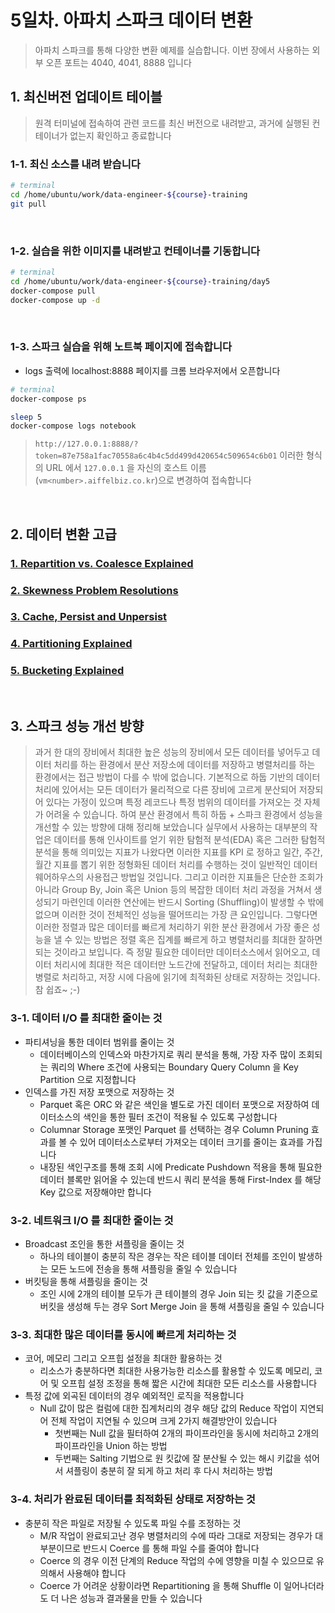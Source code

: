 # 5일차. 아파치 스파크 데이터 변환

> 아파치 스파크를 통해 다양한 변환 예제를 실습합니다. 이번 장에서 사용하는 외부 오픈 포트는 4040, 4041, 8888 입니다


## 1. 최신버전 업데이트 테이블

> 원격 터미널에 접속하여 관련 코드를 최신 버전으로 내려받고, 과거에 실행된 컨테이너가 없는지 확인하고 종료합니다

### 1-1. 최신 소스를 내려 받습니다
```bash
# terminal
cd /home/ubuntu/work/data-engineer-${course}-training
git pull
```
<br>

### 1-2. 실습을 위한 이미지를 내려받고 컨테이너를 기동합니다
```bash
# terminal
cd /home/ubuntu/work/data-engineer-${course}-training/day5
docker-compose pull
docker-compose up -d
```
<br>

### 1-3. 스파크 실습을 위해 노트북 페이지에 접속합니다
* logs 출력에 localhost:8888 페이지를 크롬 브라우저에서 오픈합니다
```bash
# terminal
docker-compose ps

sleep 5
docker-compose logs notebook
```
> `http://127.0.0.1:8888/?token=87e758a1fac70558a6c4b4c5dd499d420654c509654c6b01` 이러한 형식의 URL 에서 `127.0.0.1` 을 자신의 호스트 이름(`vm<number>.aiffelbiz.co.kr`)으로 변경하여 접속합니다
<br>


## 2. 데이터 변환 고급
### [1. Repartition vs. Coalesce Explained](http://htmlpreview.github.io/?https://github.com/psyoblade/data-engineer-intermediate-training/blob/master/day5/notebooks/lgde-spark-troubleshoot-1-repartition.html)
### [2. Skewness Problem Resolutions](http://htmlpreview.github.io/?https://github.com/psyoblade/data-engineer-intermediate-training/blob/master/day5/notebooks/lgde-spark-troubleshoot-2-skewness.html)
### [3. Cache, Persist and Unpersist ](http://htmlpreview.github.io/?https://github.com/psyoblade/data-engineer-intermediate-training/blob/master/day5/notebooks/lgde-spark-troubleshoot-3-cache.html)
### [4. Partitioning Explained](http://htmlpreview.github.io/?https://github.com/psyoblade/data-engineer-intermediate-training/blob/master/day5/notebooks/lgde-spark-troubleshoot-4-partition.html)
### [5. Bucketing Explained](http://htmlpreview.github.io/?https://github.com/psyoblade/data-engineer-intermediate-training/blob/master/day5/notebooks/lgde-spark-troubleshoot-5-bucket.html)
<br>


## 3. 스파크 성능 개선 방향
> 과거 한 대의 장비에서 최대한 높은 성능의 장비에서 모든 데이터를 넣어두고 데이터 처리를 하는 환경에서 분산 저장소에 데이터를 저장하고 병렬처리를 하는 환경에서는 접근 방법이 다를 수 밖에 없습니다. 기본적으로 하둡 기반의 데이터 처리에 있어서는 모든 데이터가 물리적으로 다른 장비에 고르게 분산되어 저장되어 있다는 가정이 있으며 특정 레코드나 특정 범위의 데이터를 가져오는 것 자체가 어려울 수 있습니다. 하여 분산 환경에서 특히 하둡 + 스파크 환경에서 성능을 개선할 수 있는 방향에 대해 정리해 보았습니다
> 실무에서 사용하는 대부분의 작업은 데이터를 통해 인사이트를 얻기 위한 탐험적 분석(EDA) 혹은 그러한 탐험적 분석을 통해 의미있는 지표가 나왔다면 이러한 지표를 KPI 로 정하고 일간, 주간, 월간 지표를 뽑기 위한 정형화된 데이터 처리를 수행하는 것이 일반적인 데이터웨어하우스의 사용접근 방법일 것입니다. 그리고 이러한 지표들은 단순한 조회가 아니라 Group By, Join 혹은 Union 등의 복잡한 데이터 처리 과정을 거쳐서 생성되기 마련인데 이러한 연산에는 반드시 Sorting (Shuffling)이 발생할 수 밖에 없으며 이러한 것이 전체적인 성능을 떨어뜨리는 가장 큰 요인입니다.
> 그렇다면 이러한 정렬과 많은 데이터를 빠르게 처리하기 위한 분산 환경에서 가장 좋은 성능을 낼 수 있는 방법은 정렬 혹은 집계를 빠르게 하고 병렬처리를 최대한 잘하면 되는 것이라고 보입니다. 즉 정말  필요한 데이터만 데이터소스에서 읽어오고, 데이터 처리시에 최대한 적은 데이터만 노드간에 전달하고, 데이터 처리는 최대한 병렬로 처리하고, 저장 시에 다음에 읽기에 최적화된 상태로 저장하는 것입니다. 참 쉽죠~ ;-)


### 3-1. 데이터 I/O 를 최대한 줄이는 것
* 파티셔닝을 통한 데이터 범위를 줄이는 것
  * 데이터베이스의 인덱스와 마찬가지로 쿼리 분석을 통해, 가장 자주 많이 조회되는 쿼리의 Where 조건에 사용되는 Boundary Query Column 을 Key Partition 으로 지정합니다
* 인덱스를 가진 저장 포맷으로 저장하는 것
  * Parquet 혹은 ORC 와 같은 색인을 별도로 가진 데이터 포맷으로 저장하여 데이터소스의 색인을 통한 필터 조건이 적용될 수 있도록 구성합니다
  * Columnar Storage 포맷인 Parquet 를 선택하는 경우 Column Pruning 효과를 볼 수 있어 데이터소스로부터 가져오는 데이터 크기를 줄이는 효과를 가집니다
  * 내장된 색인구조를 통해 조회 시에 Predicate Pushdown 적용을 통해 필요한 데이터 블록만 읽어올 수 있는데 반드시 쿼리 분석을 통해 First-Index 를 해당 Key 값으로 저장해야만 합니다

### 3-2. 네트워크 I/O 를 최대한 줄이는 것
* Broadcast 조인을 통한 셔플링을 줄이는 것
  * 하나의 테이블이 충분히 작은 경우는 작은 테이블 데이터 전체를 조인이 발생하는 모든 노드에 전송을 통해 셔플링을 줄일 수 있습니다
* 버킷팅을 통해 셔플링을 줄이는 것
  * 조인 시에 2개의 테이블 모두가 큰 테이블의 경우 Join 되는 킷 값을 기준으로 버킷을 생성해 두는 경우 Sort Merge Join 을 통해 셔플링을 줄일 수 있습니다

### 3-3. 최대한 많은 데이터를 동시에 빠르게 처리하는 것
* 코어, 메모리 그리고 오프힙 설정을 최대한 활용하는 것
  * 리소스가 충분하다면 최대한 사용가능한 리소스를 활용할 수 있도록 메모리, 코어 및 오프힙 설정 조정을 통해 짧은 시간에 최대한 모든 리소스를 사용합니다
* 특정 값에 외곡된 데이터의 경우 예외적인 로직을 적용합니다
  * Null 값이 많은 컬럼에 대한 집계처리의 경우 해당 값의 Reduce 작업이 지연되어 전체 작업이 지연될 수 있으며 크게 2가지 해결방안이 있습니다
    * 첫번째는 Null 값을 필터하여 2개의 파이프라인을 동시에 처리하고 2개의 파이프라인을 Union 하는 방법
    * 두번째는 Salting 기법으로 원 킷값에 잘 분산될 수 있는 해시 키값을 섞어서 셔플링이 충분히 잘 되게 하고 처리 후 다시 처리하는 방법

### 3-4. 처리가 완료된 데이터를 최적화된 상태로 저장하는 것 
* 충분히 작은 파일로 저장될 수 있도록 파일 수를 조정하는 것
  * M/R 작업이 완료되고난 경우 병렬처리의 수에 따라 그대로 저장되는 경우가 대부분이므로 반드시 Coerce 를 통해 파일 수를 줄여야 합니다
  * Coerce 의 경우 이전 단계의 Reduce 작업의 수에 영향을 미칠 수 있으므로 유의해서 사용해야 합니다
  * Coerce 가 어려운 상황이라면 Repartitioning 을 통해 Shuffle 이 일어나더라도 더 나은 성능과 결과물을 만들 수 있습니다


